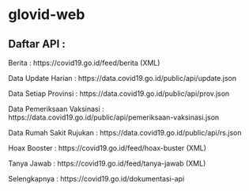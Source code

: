 # glovid-web
## Daftar API :
<p>Berita : https://covid19.go.id/feed/berita (XML)</p>
<p>Data Update Harian : https://data.covid19.go.id/public/api/update.json</p>
<p>Data Setiap Provinsi : https://data.covid19.go.id/public/api/prov.json</p>
<p>Data Pemeriksaan Vaksinasi : https://data.covid19.go.id/public/api/pemeriksaan-vaksinasi.json</p>
<p>Data Rumah Sakit Rujukan : https://data.covid19.go.id/public/api/rs.json</p>
<p>Hoax Booster : https://covid19.go.id/feed/hoax-buster (XML)</p>
<p>Tanya Jawab : https://covid19.go.id/feed/tanya-jawab (XML)</p>
<p>Selengkapnya : https://covid19.go.id/dokumentasi-api</p>
